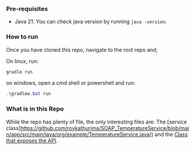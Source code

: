 
### Pre-requisites
* Java 21. You can check java version by running `java -version`.

### How to run
Once you have cloned this repo, navigate to the root repo and;

On linux, run:
```bash
gradle run
```

on windows, open a cmd shell or powershell and run:

```powershell
.\gradlew.bat run
```
### What is in this Repo
While the repo has plenty of file, the only interesting files are:
The [service class]https://github.com/roykathurima/SOAP_TemperatureService/blob/main/app/src/main/java/org/example/TemperatureService.java() and the [Class that exposes the API](https://github.com/roykathurima/SOAP_TemperatureService/blob/main/app/src/main/java/org/example/App.java).
